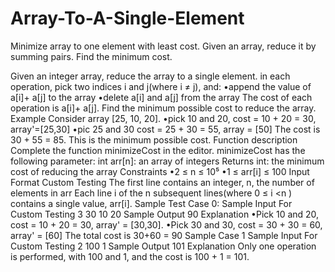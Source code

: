 # Array-To-A-Single-Element
Minimize array to one element with least cost. Given an array, reduce it by summing pairs. Find the minimum cost. 

Given an integer array, reduce the array to a single element.
in each operation, pick two indices i and j(where i ≠ j), and:
•append the value of a[i]+ a[j] to the array
•delete a[i] and a[j] from the array
The cost of each operation is a[i]+ a[j]. Find the minimum possible cost to reduce the array.
Example
Consider array [25, 10, 20].
•pick 10 and 20, cost = 10 + 20 = 30, array'=[25,30]
•pic 25 and 30 cost = 25 + 30 = 55, array = [50]
The cost is 30 + 55 = 85. This is the minimum possible cost.
Function description
Complete the function minimizeCost in the editor.
minimizeCost has the following parameter:
int arr[n]: an array of integers
Returns
int: the minimum cost of reducing the array
Constraints
•2 ≤ n ≤ 10⁵
•1 ≤ arr[i] ≤ 100
Input Format Custom Testing
The first line contains an integer, n, the number of elements in arr
Each line i of the n subsequent lines(where 0 ≤ i <n ) contains a single value, arr[i].
Sample Test Case 0:
Sample Input For Custom Testing
3
30 10 20
Sample Output
90
Explanation
•Pick 10 and 20, cost = 10 + 20 = 30, array' = [30,30].
•Pick 30 and 30, cost = 30 + 30 = 60, array' = [60]
The total cost is 30+60 = 90
Sample Case 1
Sample Input For Custom Testing
2
100 1
Sample Output
101
Explanation
Only one operation is performed, with 100 and 1, and the cost is 100 + 1 = 101.

